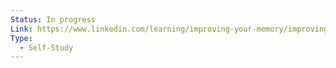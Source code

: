 ```yaml
---
Status: In progress
Link: https://www.linkedin.com/learning/improving-your-memory/improving-your-memory?dApp=53239054&leis=LAA&u=2113185
Type:
  - Self-Study
---
```

